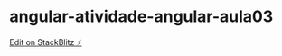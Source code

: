 # angular-atividade-angular-aula03

[Edit on StackBlitz ⚡️](https://stackblitz.com/edit/angular-atividade-angular-aula03)
